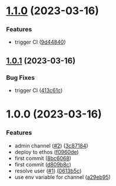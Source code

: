 # [1.1.0](https://github.com/kptdobe/franklin-chat-service/compare/v1.0.1...v1.1.0) (2023-03-16)


### Features

* trigger CI ([9d44840](https://github.com/kptdobe/franklin-chat-service/commit/9d448400b846b3da493bbb11556ed285dc1cdb4a))

## [1.0.1](https://github.com/kptdobe/franklin-chat-service/compare/v1.0.0...v1.0.1) (2023-03-16)


### Bug Fixes

* trigger CI ([413c61c](https://github.com/kptdobe/franklin-chat-service/commit/413c61c7bafbba97d21132e943a95e6850b73c1f))

# 1.0.0 (2023-03-16)


### Features

* admin channel ([#2](https://github.com/kptdobe/franklin-chat-service/issues/2)) ([3c87184](https://github.com/kptdobe/franklin-chat-service/commit/3c87184ecf10d19b3ba68edd2307e47486a2c8e3))
* deploy to ethos ([f0960de](https://github.com/kptdobe/franklin-chat-service/commit/f0960de0153d0054f297ee302b85feb02933a857))
* first commit ([8bc6068](https://github.com/kptdobe/franklin-chat-service/commit/8bc6068d6b18c84a0d70a788f1c2ef01890cb95b))
* first commit ([d809b8c](https://github.com/kptdobe/franklin-chat-service/commit/d809b8cb395c76778540658fa58931c2329eb253))
* resolve user ([#1](https://github.com/kptdobe/franklin-chat-service/issues/1)) ([0613b5c](https://github.com/kptdobe/franklin-chat-service/commit/0613b5cdb3767c4ce2c3847c12149e9ae2617fda))
* use env variable for channel ([a29eb95](https://github.com/kptdobe/franklin-chat-service/commit/a29eb95da1f87d93dc3af04a34108deb3203d5dd))
